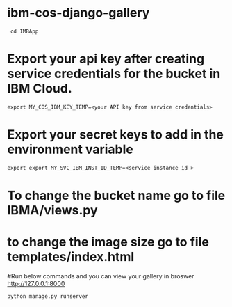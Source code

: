 # ibm-cos-django-gallery

` cd IMBApp`

# Export your api key after creating service credentials for the bucket in IBM Cloud.
`export MY_COS_IBM_KEY_TEMP=<your API key from service credentials>`

# Export your secret keys to add in the environment variable

`export export MY_SVC_IBM_INST_ID_TEMP=<service instance id >`

# To change the bucket name go to file IBMA/views.py


# to change the image size go to file templates/index.html

#Run below commands and you can view your gallery in broswer http://127.0.0.1:8000

`python manage.py runserver`




